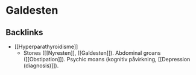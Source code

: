 # Galdesten
## Backlinks
* [[Hyperparathyroidisme]]
	* Stones ([[Nyresten]], [[Galdesten]]).
Abdominal groans ([[Obstipation]]).
Psychic moans (kognitiv påvirkning, [[Depression (diagnosis)]]).

<!-- #anki/deck/Medicine #anki/tag/med/Abdominal surgery# -->

<!-- {BearID:37EE2132-B3A5-4967-BA20-D000B53B4336-43570-00005B84FF5F3695} -->

